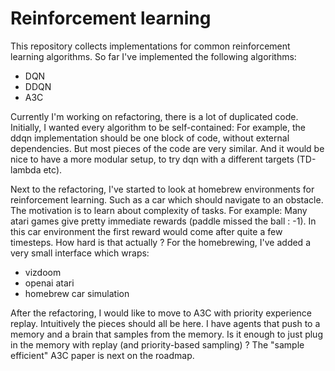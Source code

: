 # Reinforcement learning

This repository collects implementations for common reinforcement learning algorithms.
So far I've implemented the following algorithms:
 - DQN
 - DDQN
 - A3C
 
Currently I'm working on refactoring, there is a lot of duplicated code.
Initially, I wanted every algorithm to be self-contained: 
For example, the ddqn implementation should be one block of code, without external dependencies.
But most pieces of the code are very similar. And it would be nice to have a more modular setup,
to try dqn with a different targets (TD-lambda etc).

Next to the refactoring, I've started to look at homebrew environments for reinforcement learning.
Such as a car which should navigate to an obstacle. The motivation is to learn about complexity of tasks.
For example: Many atari games give pretty immediate rewards (paddle missed the ball : -1).
In this car environment the first reward would come after quite a few timesteps. How hard is that actually ?
For the homebrewing, I've added a very small interface which wraps:
 - vizdoom
 - openai atari
 - homebrew car simulation
 
After the refactoring, I would like to move to A3C with priority experience replay. Intuitively the pieces should all be here.
I have agents that push to a memory and a brain that samples from the memory.
Is it enough to just plug in the memory with replay (and priority-based sampling) ?
The "sample efficient" A3C paper is next on the roadmap.